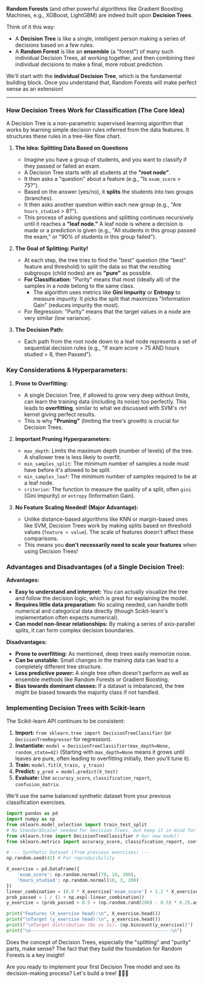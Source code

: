 **Random Forests** (and other powerful algorithms like Gradient Boosting Machines, e.g., XGBoost, LightGBM) are indeed built upon **Decision Trees**.

Think of it this way:

- A **Decision Tree** is like a single, intelligent person making a series of decisions based on a few rules.
- A **Random Forest** is like an **ensemble** (a "forest") of many such individual Decision Trees, all working together, and then combining their individual decisions to make a final, more robust prediction.

We'll start with the **individual Decision Tree**, which is the fundamental building block. Once you understand that, Random Forests will make perfect sense as an extension!

---

### **How Decision Trees Work for Classification (The Core Idea)**

A Decision Tree is a non-parametric supervised learning algorithm that works by learning simple decision rules inferred from the data features. It structures these rules in a tree-like flow chart.

1. **The Idea: Splitting Data Based on Questions**

	- Imagine you have a group of students, and you want to classify if they passed or failed an exam.
	- A Decision Tree starts with all students at the **"root node"**.
	-  It then asks a "question" about a feature (e.g., "Is `exam_score` > 75?").
	- Based on the answer (yes/no), it **splits** the students into two groups (branches).
	- It then asks another question within each new group (e.g., "Are `hours_studied` > 8?").
	- This process of asking questions and splitting continues recursively until it reaches a **"leaf node."** A leaf node is where a decision is made or a prediction is given (e.g., "All students in this group passed the exam," or "90% of students in this group failed").

2. **The Goal of Splitting: Purity!**

	- At each step, the tree tries to find the "best" question (the "best" feature and threshold) to split the data so that the resulting subgroups (child nodes) are as **"pure"** as possible.
	- **For Classification:** "Purity" means that most (ideally all) of the samples in a node belong to the same class.
		- The algorithm uses metrics like **Gini Impurity** or **Entropy** to measure impurity. It picks the split that maximizes "Information Gain" (reduces impurity the most).
	- For Regression: "Purity" means that the target values in a node are very similar (low variance).

3. **The Decision Path:**

	- Each path from the root node down to a leaf node represents a set of sequential decision rules (e.g., "If exam score > 75 AND hours studied > 8, then Passed").

### **Key Considerations & Hyperparameters:**

1. **Prone to Overfitting:**
    
    - A single Decision Tree, if allowed to grow very deep without limits, can learn the training data (including its noise) too perfectly. This leads to **overfitting**, similar to what we discussed with SVM's `rbf` kernel giving perfect results.
    - This is why **"Pruning"** (limiting the tree's growth) is crucial for Decision Trees.

2. **Important Pruning Hyperparameters:**

	- `max_depth`: Limits the maximum depth (number of levels) of the tree. A shallower tree is less likely to overfit.
	- `min_samples_split`: The minimum number of samples a node must have before it's allowed to be split.
	- `min_samples_leaf`: The minimum number of samples required to be at a leaf node.
	- `criterion`: The function to measure the quality of a split, often `gini` (Gini Impurity) or `entropy` (Information Gain).
3. **No Feature Scaling Needed! (Major Advantage):**
	- Unlike distance-based algorithms like KNN or margin-based ones like SVM, Decision Trees work by making splits based on threshold values (`feature > value`). The scale of features doesn't affect these comparisons.
	- This means you **don't necessarily need to scale your features** when using Decision Trees!

### **Advantages and Disadvantages (of a Single Decision Tree):**

**Advantages:**

- **Easy to understand and interpret:** You can actually visualize the tree and follow the decision logic, which is great for explaining the model.
- **Requires little data preparation:** No scaling needed, can handle both numerical and categorical data directly (though Scikit-learn's implementation often expects numerical).
- **Can model non-linear relationships:** By making a series of axis-parallel splits, it can form complex decision boundaries.

**Disadvantages:**

- **Prone to overfitting:** As mentioned, deep trees easily memorize noise.
- **Can be unstable:** Small changes in the training data can lead to a completely different tree structure.
- **Less predictive power:** A single tree often doesn't perform as well as ensemble methods like Random Forests or Gradient Boosting.
- **Bias towards dominant classes:** If a dataset is imbalanced, the tree might be biased towards the majority class if not handled.

### **Implementing Decision Trees with Scikit-learn**

The Scikit-learn API continues to be consistent:

1. **Import:** `from sklearn.tree import DecisionTreeClassifier` (or `DecisionTreeRegressor` for regression).
2. **Instantiate:** `model = DecisionTreeClassifier(max_depth=None, random_state=42)` (Starting with `max_depth=None` means it grows until leaves are pure, often leading to overfitting initially, then you'll tune it).
3.  **Train:** `model.fit(X_train, y_train)`
4. **Predict:** `y_pred = model.predict(X_test)`
5. **Evaluate:** Use `accuracy_score`, `classification_report`, `confusion_matrix`.

We'll use the same balanced synthetic dataset from your previous classification exercises.

```python
import pandas as pd
import numpy as np
from sklearn.model_selection import train_test_split
# No StandardScaler needed for Decision Trees, but keep it in mind for other models!
from sklearn.tree import DecisionTreeClassifier # Our new model!
from sklearn.metrics import accuracy_score, classification_report, confusion_matrix

# --- Synthetic Dataset (from previous exercises) ---
np.random.seed(42) # For reproducibility

X_exercise = pd.DataFrame({
    'exam_score': np.random.normal(70, 10, 200),
    'hours_studied': np.random.normal(10, 3, 200)
})
linear_combination = (0.8 * X_exercise['exam_score'] + 1.2 * X_exercise['hours_studied']) - 60
prob_passed = 1 / (1 + np.exp(-linear_combination))
y_exercise = (prob_passed > 0.5 + (np.random.rand(200) - 0.5) * 0.2).astype(int)

print("Features (X_exercise head):\n", X_exercise.head())
print("\nTarget (y_exercise head):\n", y_exercise.head())
print(f"\nTarget distribution (0s vs 1s): {np.bincount(y_exercise)}")
print("\n----------------------------------------------------\n")
```

Does the concept of Decision Trees, especially the "splitting" and "purity" parts, make sense? The fact that they build the foundation for Random Forests is a key insight!

Are you ready to implement your first Decision Tree model and see its decision-making process? Let's build a tree! 💪🌳🚀